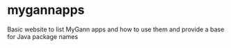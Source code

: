 # mygannapps
Basic website to list MyGann apps and how to use them and provide a base for Java package names
